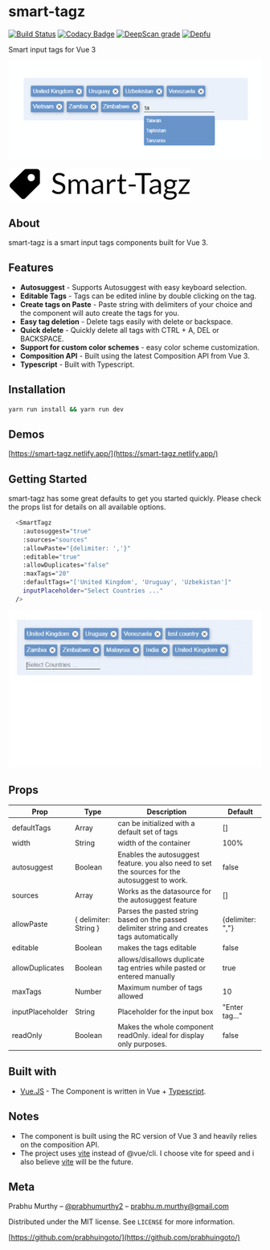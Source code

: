 # smart-tagz

<!-- [![NPM Version][npm-image]][npm-url]-->
<!-- [![Downloads Stats][npm-downloads]][npm-url] -->
[![Build Status](https://dev.azure.com/prabhummurthy/smart-tagz/_apis/build/status/prabhuignoto.smart-tagz?branchName=master)](https://dev.azure.com/prabhummurthy/smart-tagz/_build/latest?definitionId=4&branchName=master)
[![Codacy Badge](https://app.codacy.com/project/badge/Grade/ece87afeb05c431fa375a8b98223290d)](https://www.codacy.com/manual/prabhuignoto/smart-tagz?utm_source=github.com&amp;utm_medium=referral&amp;utm_content=prabhuignoto/smart-tagz&amp;utm_campaign=Badge_Grade)
[![DeepScan grade](https://deepscan.io/api/teams/10074/projects/13324/branches/220204/badge/grade.svg)](https://deepscan.io/dashboard#view=project&tid=10074&pid=13324&bid=220204)
[![Depfu](https://badges.depfu.com/badges/d21407f97842c6a8247d973f016cea62/overview.svg)](https://depfu.com/github/prabhuignoto/boxd?project_id=13611)

Smart input tags for Vue 3

![app-home](app-home.png)

![logo](src/assets/logo.png)

## About

smart-tagz is a smart input tags components built for Vue 3.

## Features

- **Autosuggest** - Supports Autosuggest with easy keyboard selection.
- **Editable Tags** - Tags can be edited inline by double clicking on the tag.
- **Create tags on Paste** - Paste string with delimiters of your choice and the component will auto create the tags for you.
- **Easy tag deletion** - Delete tags easily with delete or backspace.
- **Quick delete** - Quickly delete all tags with CTRL + A, DEL or BACKSPACE.
- **Support for custom color schemes** - easy color scheme customization.
- **Composition API** - Built using the latest Composition API from Vue 3.
- **Typescript** - Built with Typescript.

## Installation

```sh
yarn run install && yarn run dev
```

## Demos

[https://smart-tagz.netlify.app/](https://smart-tagz.netlify.app/)

## Getting Started

smart-tagz has some great defaults to get you started quickly. Please check the props list for details on all available options.

```sh
  <SmartTagz
    :autosuggest="true"
    :sources="sources"
    :allowPaste="{delimiter: ','}"
    :editable="true"
    :allowDuplicates="false"
    :maxTags="20"
    :defaultTags="['United Kingdom', 'Uruguay', 'Uzbekistan']"
    inputPlaceholder="Select Countries ..."
  />
```

![demo](demo.gif)

## Props

| Prop             | Type                  | Description                                                                                    | Default          |
| ---------------- | --------------------- | ---------------------------------------------------------------------------------------------- | ---------------- |
| defaultTags      | Array                 | can be initialized with a default set of tags                                                  | []               |
| width            | String                | width of the container                                                                         | 100%             |
| autosuggest      | Boolean               | Enables the autosuggest feature. you also need to set the sources for the autosuggest to work. | false            |
| sources          | Array                 | Works  as the datasource for the autosuggest feature                                           | []               |
| allowPaste       | { delimiter: String } | Parses the pasted string based on the passed delimiter string and creates tags automatically   | {delimiter: ","} |
| editable         | Boolean               | makes the tags editable                                                                        | false            |
| allowDuplicates  | Boolean               | allows/disallows duplicate tag entries while pasted or entered manually                        | true             |
| maxTags          | Number                | Maximum number of tags allowed                                                                 | 10               |
| inputPlaceholder | String                | Placeholder for the input box                                                                  | "Enter tag..."   |
| readOnly         | Boolean               | Makes the whole component readOnly. ideal for display only purposes.                          | false            |

## Built with

- [Vue.JS](vue) - The Component is written in Vue + [Typescript](typescript).

## Notes

- The component is built using the RC version of Vue 3 and heavily relies on the composition API.
- The project uses [vite](vite) instead of @vue/cli. I choose vite for speed and i also believe [vite](vite) will be the future.

## Meta

Prabhu Murthy – [@prabhumurthy2](https://twitter.com/prabhumurthy2) – prabhu.m.murthy@gmail.com

Distributed under the MIT license. See `LICENSE` for more information.

[https://github.com/prabhuingoto/](https://github.com/prabhuingoto/)

<!-- Markdown link & img dfn's -->

[vue]: https://vuejs.org
[typescript]: https://typescriptlang.org
[vite]: https://github.com/vitejs/vite